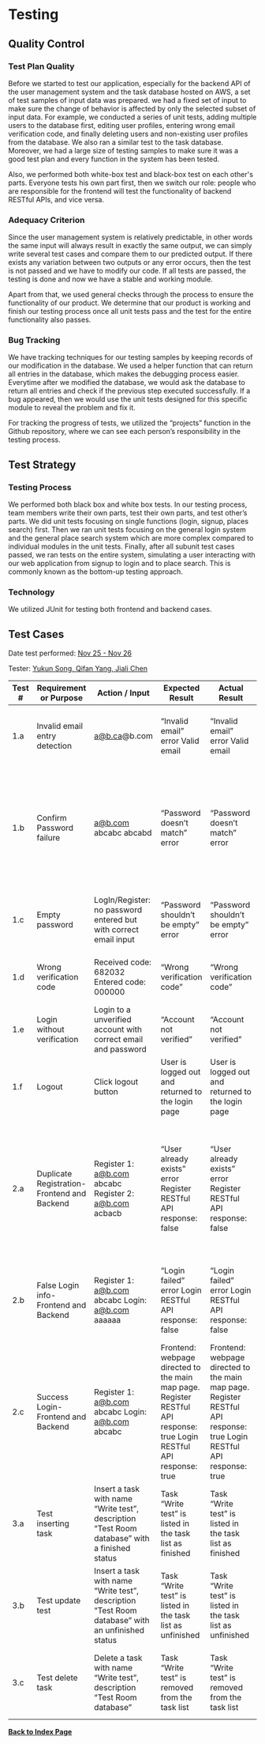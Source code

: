 # Testing

## Quality Control

### Test Plan Quality

Before we started to test our application, especially for the backend API of the user management system and the task database hosted on AWS, a set of test samples of input data was prepared. we had a fixed set of input to make sure the change of behavior is affected by only the selected subset of input data. For example, we conducted a series of unit tests, adding multiple users to the database first, editing user profiles, entering wrong email verification code, and finally deleting users and non-existing user profiles from the database. We also ran a similar test to the task database. Moreover, we had a large size of testing samples to make sure it was a good test plan and every function in the system has been tested.

Also, we performed both white-box test and black-box test on each other's parts. Everyone tests his own part first, then we switch our role: people who are responsible for the frontend will test the functionality of backend RESTful APIs, and vice versa.

### Adequacy Criterion

Since the user management system is relatively predictable, in other words the same input will always result in exactly the same output, we can simply write several test cases and compare them to our predicted output. If there exists any variation between two outputs or any error occurs, then the test is not passed and we have to modify our code. If all tests are passed, the testing is done and now we have a stable and working module. 

Apart from that, we used general checks through the process to ensure the functionality of our product. We determine that our product is working and finish our testing process once all unit tests pass and the test for the entire functionality also passes. 

### Bug Tracking

We have tracking techniques for our testing samples by keeping records of our modification in the database. We used a helper function that can return all entries in the database, which makes the debugging process easier. Everytime after we modified the database, we would ask the database to return all entries and check if the previous step executed successfully. If a bug appeared, then we would use the unit tests designed for this specific module to reveal the problem and fix it. 

For tracking the progress of tests, we utilized the “projects” function in the Github repository, where we can see each person’s responsibility in the testing process.

## Test Strategy

### Testing Process

We performed both black box and white box tests. In our testing process, team members write their own parts, test their own parts, and test other’s parts. We did unit tests focusing on single functions (login, signup, places search) first. Then we ran unit tests focusing on the general login system and the general place search system which are more complex compared to individual modules in the unit tests. Finally, after all subunit test cases passed, we ran tests on the entire system, simulating a user interacting with our web application from signup to login and to place search. This is commonly known as the bottom-up testing approach.

### Technology

We utilized JUnit for testing both frontend and backend cases. 

## Test Cases

Date test performed: <u>Nov 25 - Nov 26</u>

Tester: <u>Yukun Song, Qifan Yang, Jiali Chen</u>

| Test # | Requirement or Purpose                      | Action / Input                                                                                   | Expected Result                                                                                                        | Actual Result                                                                                                          | P/F | Notes                                                                                                                                      |
|--------|---------------------------------------------|--------------------------------------------------------------------------------------------------|------------------------------------------------------------------------------------------------------------------------|------------------------------------------------------------------------------------------------------------------------|-----|--------------------------------------------------------------------------------------------------------------------------------------------|
| 1.a    | Invalid email entry detection               | a@b.ca@b.com                                                                                     | “Invalid email” error Valid email                                                                                      | “Invalid email” error Valid email                                                                                      | P P | Email shouldn’t end with a dot plus only one letter.                                                                                       |
| 1.b    | Confirm Password failure                    | a@b.com abcabc abcabd                                                                            | “Password doesn’t match” error                                                                                         | “Password doesn’t match” error                                                                                         | P   | This test case ensures that the password user entered for registration is the password they desired.                                       |
| 1.c    | Empty password                              | LogIn/Register: no password entered but with correct email input                                 | “Password shouldn’t be empty” error                                                                                    | “Password shouldn’t be empty” error                                                                                    | P   | Passwords shouldn’t be empty during logging in or registering.                                                                             |
| 1.d    | Wrong verification code                     | Received code: 682032 Entered code: 000000                                                       | “Wrong verification code”                                                                                              | “Wrong verification code”                                                                                              | P   | Users need to verify their email before using the app.                                                                                     |
| 1.e    | Login without verification                  | Login to a unverified account with correct email and password                                    | “Account not verified”                                                                                                 | “Account not verified”                                                                                                 | P   | Users need to verify their email before using the app.                                                                                     |
| 1.f    | Logout                                      | Click logout button                                                                              | User is logged out and returned to the login page                                                                      | User is logged out and returned to the login page                                                                      | P   | User can log out                                                                                                                           |
| 2.a    | Duplicate Registration-Frontend and Backend | Register 1: a@b.com abcabc Register 2:  a@b.com acbacb                                           | “User already exists” error Register RESTful API response: false                                                       | “User already exists” error Register RESTful API response: false                                                       | P   | This test case ensures that the same user won’t register his or her account multiple times. It also prevents fake registration by hackers. |
| 2.b    | False Login info-Frontend and Backend       | Register 1: a@b.com abcabc Login: a@b.com aaaaaa                                                 | “Login failed” error Login RESTful API response: false                                                                 | “Login failed” error Login RESTful API response: false                                                                 | P   | This test case ensures that our login system blocks incorrect passwords.                                                                   |
| 2.c    | Success Login-Frontend and Backend          | Register 1: a@b.com abcabc Login: a@b.com abcabc                                                 | Frontend: webpage directed to the main map page. Register RESTful API response: true Login  RESTful API response: true | Frontend: webpage directed to the main map page. Register RESTful API response: true Login  RESTful API response: true | P   | This test serves as a module for the login function.                                                                                       |
| 3.a    | Test inserting task                         | Insert a task with name “Write test”, description “Test Room database” with a finished status    | Task “Write test” is listed in the task list as finished                                                               | Task “Write test” is listed in the task list as finished                                                               | P   | This test ensures that users can successfully create tasks.                                                                                |
| 3.b    | Test update test                            | Insert a task with name “Write test”, description “Test Room database” with an unfinished status | Task “Write test” is listed in the task list as unfinished                                                             | Task “Write test” is listed in the task list as unfinished                                                             | P   | This test ensures that users can successfully modify task information.                                                                     |
| 3.c    | Test delete task                            | Delete a task with name “Write test”, description “Test Room database”                           | Task “Write test” is removed from the task list                                                                        | Task “Write test” is removed from the task list                                                                        | P   | This test ensures that users can successfully delete tasks from the task list.                                                             |

[**Back to Index Page**](https://gtqifan.github.io/TodoPerfect/)